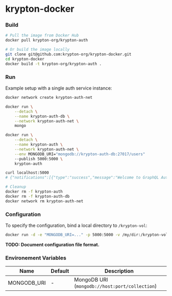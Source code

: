# krypton-docker

### Build

```bash
# Pull the image from Docker Hub
docker pull krypton-org/krypton-auth

# Or build the image locally
git clone git@github.com:krypton-org/krypton-docker.git
cd krypton-docker
docker build -t krypton-org/krypton-auth .
```

### Run

Example setup with a single auth service instance:

```bash
docker network create krypton-auth-net

docker run \
    --detach \
    --name krypton-auth-db \
    --network krypton-auth-net \
    mongo

docker run \
    --detach \
    --name krypton-auth \
    --network krypton-auth-net \
    --env MONGODB_URI="mongodb://krypton-auth-db:27017/users"
    --publish 5000:5000 \
    krypton-auth

curl localhost:5000
# {"notifications":[{"type":"success","message":"Welcome to GraphQL Auth Service - version 1.1.0"}]}

# Cleanup
docker rm -f krypton-auth
docker rm -f krypton-auth-db
docker network rm krypton-auth-net
```

### Configuration

To specify the configuration, bind a local directory to `/krypton-vol`:

```bash
docker run -d -e "MONGODB_URI=..." -p 5000:5000 -v /my/dir:/krypton-vol krypton-auth
```

**TODO: Document configuration file format.**

### Environement Variables

Name           | Default   | Description
---------------|-----------|------------
MONGODB_URI    | -         | MongoDB URI (`mongodb://host:port/collection`)

